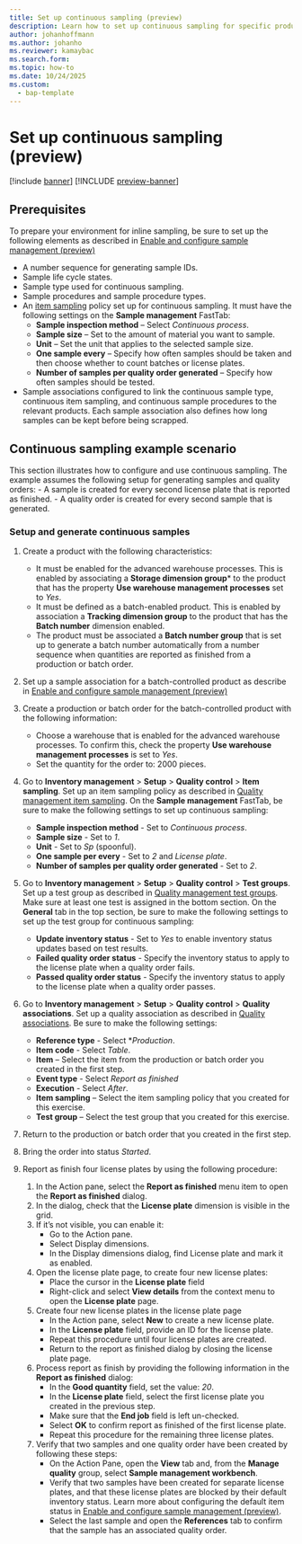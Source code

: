 ```yaml
---
title: Set up continuous sampling (preview)
description: Learn how to set up continuous sampling for specific products.
author: johanhoffmann
ms.author: johanho
ms.reviewer: kamaybac
ms.search.form: 
ms.topic: how-to
ms.date: 10/24/2025
ms.custom: 
  - bap-template
---
```


# Set up continuous sampling (preview)

[!include [banner](../../includes/banner.md)]
[!INCLUDE [preview-banner](~/../shared-content/shared/preview-includes/preview-banner.md)]
<!-- KFM: Preview until further notice -->

## Prerequisites

To prepare your environment for inline sampling, be sure to set up the following elements as described in [Enable and configure sample management (preview)](quality-sample-management-admin.md)

- A number sequence for generating sample IDs.
- Sample life cycle states.
- Sample type used for continuous sampling.
- Sample procedures and sample procedure types.
- An [item sampling](quality-item-sampling.md) policy set up for continuous sampling. It must have the following settings on the **Sample management** FastTab:
    - **Sample inspection method** – Select *Continuous process*.
    - **Sample size** – Set to the amount of material you want to sample.
    - **Unit** – Set the unit that applies to the selected sample size.
    - **One sample every** – Specify how often samples should be taken and then choose whether to count batches or license plates.
    - **Number of samples per quality order generated** – Specify how often samples should be tested.
- Sample associations configured to link the continuous sample type, continuous item sampling, and continuous sample procedures to the relevant products. Each sample association also defines how long samples can be kept before being scrapped.

## Continuous sampling example scenario

This section illustrates how to configure and use continuous sampling. The example assumes the following setup for generating samples and quality orders:
    - A sample is created for every second license plate that is reported as finished.
    - A quality order is created for every second sample that is generated.

### Setup and generate continuous samples

1. Create a product with the following characteristics:
    - It must be enabled for the advanced warehouse processes. This is enabled by associating a **Storage dimension group*** to the product that has the property **Use warehouse management processes** set to *Yes*.
    - It must be defined as a batch-enabled product. This is enabled by association a **Tracking dimension group** to the product that has the **Batch number** dimension enabled. 
    - The product must be associated a **Batch number group** that is set up to generate a batch number automatically from a number sequence when quantities are reported as finished from a production or batch order.
1. Set up a sample association for a batch-controlled product as describe in [Enable and configure sample management (preview)](quality-sample-management-admin.md)
1. Create a production or batch order for the batch-controlled product with the following information:
    - Choose a warehouse that is enabled for the advanced warehouse processes. To confirm this, check the property **Use warehouse management processes** is set to *Yes*.
    - Set the quantity for the order to: 2000 pieces.
1. Go to **Inventory management** \> **Setup** \> **Quality control** \> **Item sampling**. Set up an item sampling policy as described in [Quality management item sampling](../inventory/quality-item-sampling.md). On the **Sample management** FastTab, be sure to make the following settings to set up continuous sampling:
    - **Sample inspection method** - Set to *Continuous process*.
    - **Sample size** - Set to *1*.
    - **Unit** - Set to *Sp* (spoonful).
    - **One sample per every** - Set to *2* and *License plate*.
    - **Number of samples per quality order generated** - Set to *2*.

1. Go to **Inventory management** \> **Setup** \> **Quality control** \> **Test groups**. Set up a test group as described in [Quality management test groups](../inventory/quality-test-groups.md). Make sure at least one test is assigned in the bottom section. On the **General** tab in the top section, be sure to make the following settings to set up the test group for continuous sampling:
    - **Update inventory status** - Set to *Yes* to enable inventory status updates based on test results.
    - **Failed quality order status** - Specify the inventory status to apply to the license plate when a quality order fails.
    - **Passed quality order status** - Specify the inventory status to apply to the license plate when a quality order passes.

1. Go to **Inventory management** \> **Setup** \> **Quality control** \> **Quality associations**. Set up a quality association as described in [Quality associations](../inventory/quality-associations.md). Be sure to make the following settings: 
    - **Reference type** - Select **Production*.
    - **Item code** - Select *Table*.
    - **Item** – Select the item from the production or batch order you created in the first step.
    - **Event type** - Select *Report as finished*
    - **Execution** - Select *After*.
    - **Item sampling** – Select the item sampling policy that you created for this exercise.
    - **Test group** – Select the test group that you created for this exercise.

1. Return to the production or batch order that you created in the first step. 
1. Bring the order into status *Started*. 
1. Report as finish four license plates by using the following procedure:
    1. In the Action pane, select the **Report as finished** menu item to open the **Report as finished** dialog.
    1. In the dialog, check that the **License plate** dimension is visible in the grid.
    1. If it’s not visible, you can enable it:
        - Go to the Action pane.
        - Select Display dimensions.
        - In the Display dimensions dialog, find License plate and mark it as enabled.
    1. Open the license plate page, to create four new license plates:
        - Place the cursor in the **License plate** field
        - Right-click and select **View details** from the context menu to open the **License plate** page.
    1. Create four new license plates in the license plate page
        - In the Action pane, select **New** to create a new license plate.
        - In the **License plate** field, provide an ID for the license plate.
        - Repeat this procedure until four license plates are created.
        - Return to the report as finished dialog by closing the license plate page.
    1. Process report as finish by providing the following information in the **Report as finished** dialog:
        - In the **Good quantity** field, set the value: *20*.
        - In the **License plate** field, select the first license plate you created in the previous step.
        - Make sure that the **End job** field is left un-checked.
        - Select **OK** to confirm report as finished of the first license plate.
        - Repeat this procedure for the remaining three license plates.
    1. Verify that two samples and one quality order have been created by following these steps:
        - On the Action Pane, open the **View** tab and, from the **Manage quality** group, select **Sample management workbench**.
        - Verify that two samples have been created for separate license plates, and that these license plates are blocked by their default inventory status. Learn more about configuring the default item status in [Enable and configure sample management (preview)](quality-sample-management-admin.md).
        - Select the last sample and open the **References** tab to confirm that the sample has an associated quality order.